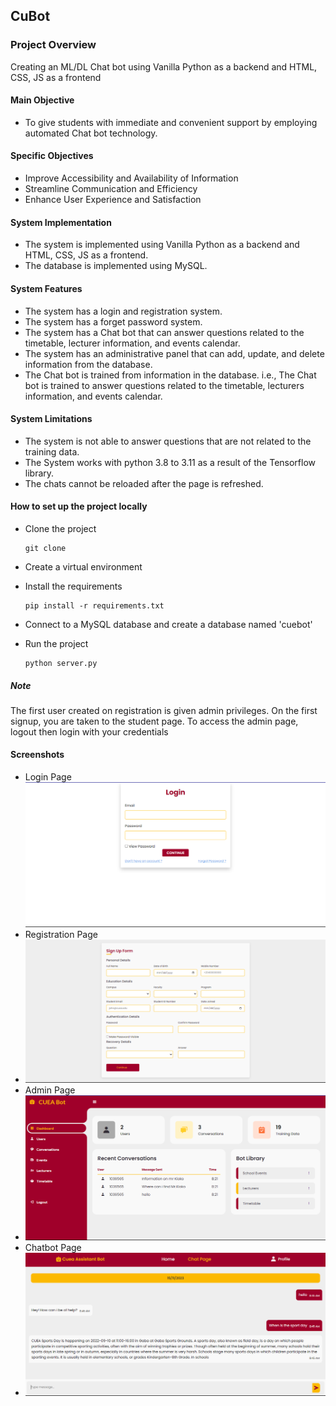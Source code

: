 ## CuBot

### Project Overview

Creating an ML/DL Chat bot using Vanilla Python as a backend and HTML, CSS, JS as a frontend

#### Main Objective

- To give students with immediate and convenient support by employing automated Chat bot technology.

#### Specific Objectives

- Improve Accessibility and Availability of Information
- Streamline Communication and Efficiency
- Enhance User Experience and Satisfaction

#### System Implementation

- The system is implemented using Vanilla Python as a backend and HTML, CSS, JS as a frontend.
- The database is implemented using MySQL.

#### System Features

- The system has a login and registration system.
- The system has a forget password system.
- The system has a Chat bot that can answer questions related to the timetable, lecturer information, and events
  calendar.
- The system has an administrative panel that can add, update, and delete information from the database.
- The Chat bot is trained from information in the database.
  i.e., The Chat bot is trained to answer questions related to
  the timetable, lecturers information, and events calendar.

#### System Limitations

- The system is not able to answer questions that are not related to the training data.
- The System works with python 3.8 to 3.11 as a result of the Tensorflow library.
- The chats cannot be reloaded after the page is refreshed.

#### How to set up the project locally

- Clone the project

  ```
  git clone
  ```

- Create a virtual environment
- Install the requirements

  ```
  pip install -r requirements.txt
  ```

- Connect to a MySQL database and create a database named 'cuebot'
- Run the project

  ```
  python server.py
  ```

##### Note

The first user created on registration is given admin privileges.
On the first signup, you are taken to the student page.
To access the admin page, logout then login with your credentials

#### Screenshots

- Login Page
  ![Login Page](images/Screenshot_13.png)
- Registration Page
- ![Registration Page](images/Screenshot_16.png)
- Admin Page
- ![Admin Page](images/Screenshot_14.png)
- Chatbot Page
- ![Chatbot Page](images/Screenshot_15.png)

